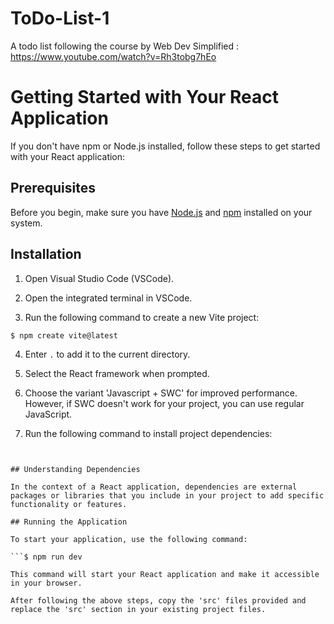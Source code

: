 # ToDo-List-1
A todo list following the course by Web Dev Simplified : https://www.youtube.com/watch?v=Rh3tobg7hEo

# Getting Started with Your React Application

If you don't have npm or Node.js installed, follow these steps to get started with your React application:

## Prerequisites

Before you begin, make sure you have [Node.js](https://nodejs.org/) and [npm](https://www.npmjs.com/get-npm) installed on your system.

## Installation

1. Open Visual Studio Code (VSCode).

2. Open the integrated terminal in VSCode.

3. Run the following command to create a new Vite project:

<code>$ npm create vite@latest</code>


4. Enter `.` to add it to the current directory.

5. Select the React framework when prompted.

6. Choose the variant 'Javascript + SWC' for improved performance. However, if SWC doesn't work for your project, you can use regular JavaScript.

7. Run the following command to install project dependencies:

```$ npm i


## Understanding Dependencies

In the context of a React application, dependencies are external packages or libraries that you include in your project to add specific functionality or features.

## Running the Application

To start your application, use the following command:

```$ npm run dev

This command will start your React application and make it accessible in your browser.

After following the above steps, copy the 'src' files provided and replace the 'src' section in your existing project files.


